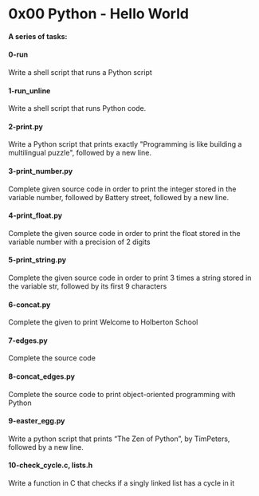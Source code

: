 # 0x00 Python - Hello World

#### A series of tasks:

#### 0-run
Write a shell script that runs a Python script

#### 1-run\_unline
Write a shell script that runs Python code.

#### 2-print.py
Write a Python script that prints exactly "Programming is like building a multilingual puzzle", followed by a new line.

#### 3-print\_number.py
Complete given source code in order to print the integer stored in the variable number, followed by Battery street, followed by a new line. 


#### 4-print\_float.py
Complete the given source code in order to print the float stored in the variable number with a precision of 2 digits

#### 5-print\_string.py
Complete the given source code in order to print 3 times a string stored in the variable str, followed by its first 9 characters

#### 6-concat.py
Complete the given to print Welcome to Holberton School

#### 7-edges.py
Complete the source code

#### 8-concat\_edges.py
Complete the source code to print object-oriented programming with Python

#### 9-easter\_egg.py
Write a python script that prints “The Zen of Python”, by TimPeters, followed by a new line.

#### 10-check\_cycle.c, lists.h
Write a function in C that checks if a singly linked list has a cycle in it
